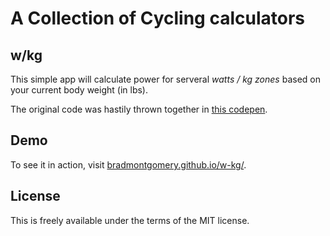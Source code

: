 # A Collection of Cycling calculators


## w/kg
This simple app will calculate power for serveral _watts / kg zones_ based on your current body weight (in lbs).

The original code was hastily thrown together in [this codepen](https://codepen.io/bkmontgomery/pen/dyXWeMJ).


## Demo

To see it in action, visit [bradmontgomery.github.io/w-kg/](https://bradmontgomery.github.io/w-kg/).


## License

This is freely available under the terms of the MIT license.
